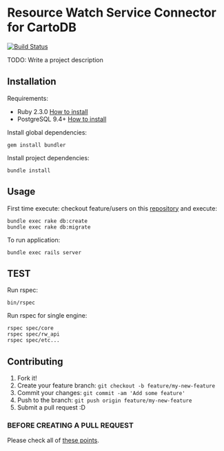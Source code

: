 # Resource Watch Service Connector for CartoDB

[![Build Status](https://travis-ci.org/Vizzuality/rw_adapter_cartodb.svg?branch=master)](https://travis-ci.org/Vizzuality/rw_adapter_cartodb)

TODO: Write a project description

## Installation

Requirements:

* Ruby 2.3.0 [How to install](https://gorails.com/setup/osx/10.10-yosemite)
* PostgreSQL 9.4+ [How to install](http://exponential.io/blog/2015/02/21/install-postgresql-on-mac-os-x-via-brew/)

Install global dependencies:

    gem install bundler

Install project dependencies:

    bundle install

## Usage

First time execute:
  checkout feature/users on this [repository](https://github.com/Vizzuality/resource-watch/tree/feature/users) and execute:

    bundle exec rake db:create
    bundle exec rake db:migrate

To run application:

    bundle exec rails server

## TEST

  Run rspec:

    bin/rspec

Run rspec for single engine:

    rspec spec/core
    rspec spec/rw_api
    rspec spec/etc...

## Contributing

1. Fork it!
2. Create your feature branch: `git checkout -b feature/my-new-feature`
3. Commit your changes: `git commit -am 'Add some feature'`
4. Push to the branch: `git push origin feature/my-new-feature`
5. Submit a pull request :D

### BEFORE CREATING A PULL REQUEST

  Please check all of [these points](https://github.com/Vizzuality/rw_adapter_cartodb/blob/master/CONTRIBUTING.md).

